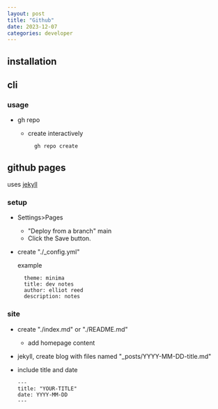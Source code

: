 ```yaml
---
layout: post
title: "Github"
date: 2023-12-07
categories: developer
---
```


## installation

## cli

### usage

- gh repo

  - create interactively

          gh repo create

## github pages

uses [jekyll](https://jekyllrb.com/)

### setup

- Settings>Pages

  - "Deploy from a branch" main
  - Click the Save button.

- create "./_config.yml"

  example

        theme: minima
        title: dev notes
        author: elliot reed
        description: notes

### site

- create "./index.md" or "./README.md"
  - add homepage content

- jekyll, create blog with files named "_posts/YYYY-MM-DD-title.md"
- include title and date

      ---
      title: "YOUR-TITLE"
      date: YYYY-MM-DD
      ---
